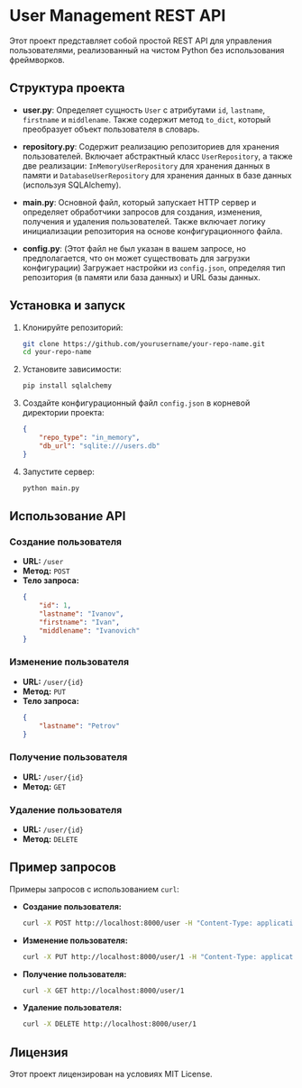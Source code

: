# User Management REST API

Этот проект представляет собой простой REST API для управления пользователями, реализованный на чистом Python без использования фреймворков.

## Структура проекта

- **user.py**: Определяет сущность `User` с атрибутами `id`, `lastname`, `firstname` и `middlename`. Также содержит метод `to_dict`, который преобразует объект пользователя в словарь.

- **repository.py**: Содержит реализацию репозиториев для хранения пользователей. Включает абстрактный класс `UserRepository`, а также две реализации: `InMemoryUserRepository` для хранения данных в памяти и `DatabaseUserRepository` для хранения данных в базе данных (используя SQLAlchemy).

- **main.py**: Основной файл, который запускает HTTP сервер и определяет обработчики запросов для создания, изменения, получения и удаления пользователей. Также включает логику инициализации репозитория на основе конфигурационного файла.

- **config.py**: (Этот файл не был указан в вашем запросе, но предполагается, что он может существовать для загрузки конфигурации) Загружает настройки из `config.json`, определяя тип репозитория (в памяти или база данных) и URL базы данных.

## Установка и запуск

1. Клонируйте репозиторий:
    ```sh
    git clone https://github.com/yourusername/your-repo-name.git
    cd your-repo-name
    ```

2. Установите зависимости:
    ```sh
    pip install sqlalchemy
    ```

3. Создайте конфигурационный файл `config.json` в корневой директории проекта:
    ```json
    {
        "repo_type": "in_memory",
        "db_url": "sqlite:///users.db"
    }
    ```

4. Запустите сервер:
    ```sh
    python main.py
    ```

## Использование API

### Создание пользователя

- **URL:** `/user`
- **Метод:** `POST`
- **Тело запроса:**
    ```json
    {
        "id": 1,
        "lastname": "Ivanov",
        "firstname": "Ivan",
        "middlename": "Ivanovich"
    }
    ```

### Изменение пользователя

- **URL:** `/user/{id}`
- **Метод:** `PUT`
- **Тело запроса:**
    ```json
    {
        "lastname": "Petrov"
    }
    ```

### Получение пользователя

- **URL:** `/user/{id}`
- **Метод:** `GET`

### Удаление пользователя

- **URL:** `/user/{id}`
- **Метод:** `DELETE`

## Пример запросов

Примеры запросов с использованием `curl`:

- **Создание пользователя:**
    ```sh
    curl -X POST http://localhost:8000/user -H "Content-Type: application/json" -d "{\"id\": 1, \"lastname\": \"Ivanov\", \"firstname\": \"Ivan\", \"middlename\": \"Ivanovich\"}"
    ```

- **Изменение пользователя:**
    ```sh
    curl -X PUT http://localhost:8000/user/1 -H "Content-Type: application/json" -d "{\"lastname\": \"Petrov\"}"
    ```

- **Получение пользователя:**
    ```sh
    curl -X GET http://localhost:8000/user/1
    ```

- **Удаление пользователя:**
    ```sh
    curl -X DELETE http://localhost:8000/user/1
    ```

## Лицензия

Этот проект лицензирован на условиях MIT License.
